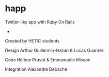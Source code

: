 happ
====
Twitter-like app with Ruby On Rails

-

Created by HETIC students

Design Arthur Guillermin-Hazan & Lucas Guarneri

Code Hélène Pruvot & Emmanuelle Misson

Integration Alexandre Debache
